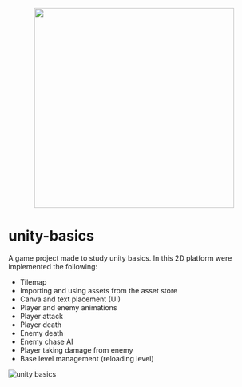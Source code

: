 <p align="center">
  <img src="https://unity.com/logo-unity-web.png" width="400"/>
</p>

# unity-basics

A game project made to study unity basics. In this 2D platform were implemented the following:

- Tilemap
- Importing and using assets from the asset store
- Canva and text placement (UI)
- Player and enemy animations
- Player attack
- Player death
- Enemy death
- Enemy chase AI
- Player taking damage from enemy
- Base level management (reloading level)


![unity basics](https://user-images.githubusercontent.com/54849423/193284883-59df6756-77cd-4bbe-8d64-6c01e04abf93.png)

